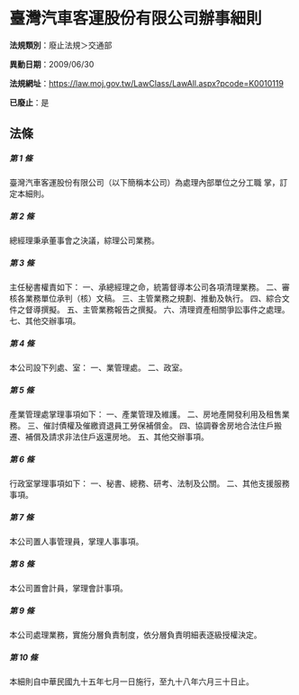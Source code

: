 # 臺灣汽車客運股份有限公司辦事細則

**法規類別**：廢止法規＞交通部

**異動日期**：2009/06/30  

**法規網址**：https://law.moj.gov.tw/LawClass/LawAll.aspx?pcode=K0010119

**已廢止**：是



## 法條
##### 第 1 條
臺灣汽車客運股份有限公司（以下簡稱本公司）為處理內部單位之分工職
掌，訂定本細則。

##### 第 2 條
總經理秉承董事會之決議，綜理公司業務。

##### 第 3 條
主任秘書權責如下：
一、承總經理之命，統籌督導本公司各項清理業務。
二、審核各業務單位承判（核）文稿。
三、主管業務之規劃、推動及執行。
四、綜合文件之督導撰擬。
五、主管業務報告之撰擬。
六、清理資產相關爭訟事件之處理。
七、其他交辦事項。

##### 第 4 條
本公司設下列處、室：
一、業管理處。
二、政室。

##### 第 5 條
產業管理處掌理事項如下：
一、產業管理及維護。
二、房地產開發利用及租售業務。
三、催討債權及催繳資退員工勞保補償金。
四、協調眷舍房地合法住戶搬遷、補償及請求非法住戶返還房地。
五、其他交辦事項。

##### 第 6 條
行政室掌理事項如下：
一、秘書、總務、研考、法制及公關。
二、其他支援服務事項。

##### 第 7 條
本公司置人事管理員，掌理人事事項。

##### 第 8 條
本公司置會計員，掌理會計事項。

##### 第 9 條
本公司處理業務，實施分層負責制度，依分層負責明細表逐級授權決定。

##### 第 10 條
本細則自中華民國九十五年七月一日施行，至九十八年六月三十日止。



